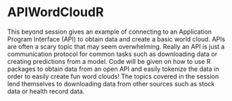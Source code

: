 # APIWordCloudR

This beyond session gives an example of connecting to an Application Program Interface (API) to obtain data and create a basic world cloud. APIs are often a scary topic that may seem overwhelming. Really an API is just a communication protocol for common tasks such as downloading data or creating predictions from a model. Code will be given on how to use R packages to obtain data from an open API and easily tokenize the data in order to easily create fun word clouds! The topics covered in the session lend themselves to downloading data from other sources such as stock data or health record data.
